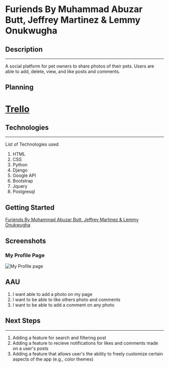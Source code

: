 # Furiends By Muhammad Abuzar Butt, Jeffrey Martinez & Lemmy Onukwugha


## Description

---
A social platform for pet owners to share photos of their pets. Users are able to add, delete, view, and like posts and comments. 

## Planning


# <a href="https://trello.com/b/JjOI2rRp"> Trello<a>

## Technologies

---

List of Technologies used

1. HTML
2. CSS
3. Python
4. Django
5. Google API
6. Bootstrap
7. Jquery
8. Postgresql

## Getting Started

<a href="https://furiends.herokuapp.com">Furiends By Muhammad Abuzar Butt, Jeffrey Martinez & Lemmy Onukwugha</a>

## Screenshots

### My Profile Page

![My Profile page](https://imgur.com/gallery/KmAyhXB)

## AAU

1. I want able to add a photo on my page
2. I want to be able to like others photo and comments
3. I want to be able to add a comment on any photo

## Next Steps

---
1. Adding a feature for search and filtering post
2. Adding a feature to recieve notifications for likes and comments made on a user's posts
3. Adding a feature that allows user's the ability to freely customize certain aspects of the app (e.g., color themes)









